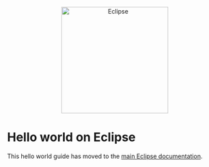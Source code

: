 <p align="center">
  <a href="https://https://www.eclipse.xyz/">
    <img alt="Eclipse" src="https://docs.eclipse.xyz/~gitbook/image?url=https%3A%2F%2F1195435467-files.gitbook.io%2F~%2Ffiles%2Fv0%2Fb%2Fgitbook-x-prod.appspot.com%2Fo%2Forganizations%2FWm7k38cXuZMoYB4oIMfh%2Fsites%2Fsite_DKpv5%2Ficon%2F7NmJOf75mi786DwFAu51%2FEclipse_logo_logo_green.png%3Falt%3Dmedia%26token%3Db35d8201-37c8-40c1-96bd-1168956c100a&width=32&dpr=1&quality=100&sign=275bd7af&sv=1" width="250" />
  </a>
</p>

# Hello world on Eclipse

This hello world guide has moved to the [main Eclipse documentation](https://docs.eclipse.xyz/tutorials-and-guides/developer-guides/quick-start-hello-world/devnet).
